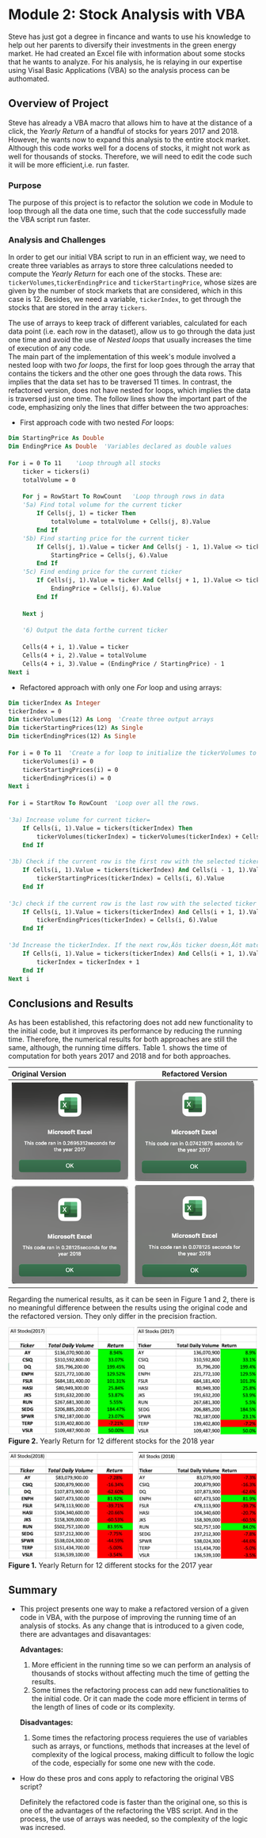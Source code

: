 # Module 2: Stock Analysis with VBA

Steve has just got a degree in fincance and wants to use his knowledge to help out her parents to diversify their investments in the green energy market. He had created an Excel file with information about some stocks that he wants to analyze. For his analysis, he is relaying in our expertise using Visal Basic Applications (VBA) so the analysis process can be authomated.

## Overview of Project

Steve has already a VBA macro that allows him to have at the distance of a click, the *Yearly Return* of a handful of stocks for years 2017 and 2018.  However, he wants now to expand this analysis to the entire stock market. Although this code works well for a docens of stocks, it might not work as well for thousands of stocks. Therefore, we will need to edit the code such it will be more efficient,i.e. run faster.

### Purpose

The purpose of this project is to refactor the solution we code in Module to loop through all the data one time, such that the code successfully made the VBA script run faster.

### Analysis and Challenges

In order to get our initial VBA script to run in an efficient way, we need to create three variables as arrays to store three calculations needed to compute the *Yearly Return* for each one of the stocks.  These are: `tickerVolumes`,`tickerEndingPrice` and `tickerStartingPrice`, whose sizes are given by the number of stock markets that are considered, which in this case is 12.  Besides, we need a variable, `tickerIndex`, to get through the stocks that are stored in the array `tickers`.

The use of arrays to keep track of different variables, calculated for each data point (i.e. each row in the dataset), allow us to go through the data just one time and avoid the use of *Nested loops* that usually increases the time of execution of any code.  
The main part of the implementation of this week's module involved a nested loop with two *for loops*, the first for loop goes through the array that contains the tickers and the other one goes through the data rows.  This implies that the data set has to be traversed 11 times.  In contrast, the refactored version, does not have nested for loops, which implies the data is traversed just one time.  The follow lines show the important part of the code, emphasizing only the lines that differ between the two approaches:

- First approach code with two nested *For* loops: 
```vb
Dim StartingPrice As Double  
Dim EndingPrice As Double  'Variables declared as double values
 
For i = 0 To 11    'Loop through all stocks
    ticker = tickers(i)
    totalVolume = 0
   
    For j = RowStart To RowCount   'Loop through rows in data
    '5a) Find total volume for the current ticker
        If Cells(j, 1) = ticker Then
            totalVolume = totalVolume + Cells(j, 8).Value
        End If
    '5b) Find starting price for the current ticker
        If Cells(j, 1).Value = ticker And Cells(j - 1, 1).Value <> ticker Then
            StartingPrice = Cells(j, 6).Value
        End If
    '5c) Find ending price for the current ticker
        If Cells(j, 1).Value = ticker And Cells(j + 1, 1).Value <> ticker Then
            EndingPrice = Cells(j, 6).Value
        End If
            
    Next j
        
    '6) Output the data forthe current ticker
        
    Cells(4 + i, 1).Value = ticker
    Cells(4 + i, 2).Value = totalVolume
    Cells(4 + i, 3).Value = (EndingPrice / StartingPrice) - 1
Next i
```
 - Refactored approach with only one *For* loop and using arrays:
```vb
Dim tickerIndex As Integer
tickerIndex = 0
Dim tickerVolumes(12) As Long  'Create three output arrays
Dim tickerStartingPrices(12) As Single
Dim tickerEndingPrices(12) As Single  

For i = 0 To 11  'Create a for loop to initialize the tickerVolumes to zero.
    tickerVolumes(i) = 0
    tickerStartingPrices(i) = 0
    tickerEndingPrices(i) = 0
Next i    
    
For i = StartRow To RowCount  'Loop over all the rows.
    
'3a) Increase volume for current ticker=         
    If Cells(i, 1).Value = tickers(tickerIndex) Then
        tickerVolumes(tickerIndex) = tickerVolumes(tickerIndex) + Cells(i, 8).Value
    End If
             
'3b) Check if the current row is the first row with the selected tickerIndex.
    If Cells(i, 1).Value = tickers(tickerIndex) And Cells(i - 1, 1).Value <> tickers(tickerIndex) Then
        tickerStartingPrices(tickerIndex) = Cells(i, 6).Value
    End If

'3c) check if the current row is the last row with the selected ticker
    If Cells(i, 1).Value = tickers(tickerIndex) And Cells(i + 1, 1).Value <> tickers(tickerIndex) Then
        tickerEndingPrices(tickerIndex) = Cells(i, 6).Value
    End If
            
'3d Increase the tickerIndex. If the next row‚Äôs ticker doesn‚Äôt match, increase the tickerIndex.
    If Cells(i, 1).Value = tickers(tickerIndex) And Cells(i + 1, 1).Value <> tickers(tickerIndex) Then
        tickerIndex = tickerIndex + 1
    End If
Next i
```
## Conclusions and Results

As has been established, this refactoring does not add new functionality to the initial code, but it improves its performance by reducing the running time. Therefore, the numerical results for both approaches are still the same, although, the running time differs.  Table 1. shows the time of computation for both years 2017 and 2018 and for both approaches.

|    Original Version   | Refactored Version     |
| :-------------        | :----------: |
| ![](https://raw.githubusercontent.com/LeidyDoradoM/StockAnalysis_Challenge/main/Resources/Original_2017_Time.png)| ![](https://raw.githubusercontent.com/LeidyDoradoM/StockAnalysis_Challenge/main/Resources/VBA_Challenge_2017.png)   |
| ![](https://raw.githubusercontent.com/LeidyDoradoM/StockAnalysis_Challenge/main/Resources/Original_2018_Time.png)   | ![](https://raw.githubusercontent.com/LeidyDoradoM/StockAnalysis_Challenge/main/Resources/VBA_Challenge_2018.png)  |

Regarding the numerical results, as it can be seen in Figure 1 and 2, there is no meaningful difference between the results using the original code and the refactored version. They only differ in the precision fraction.

![](https://raw.githubusercontent.com/LeidyDoradoM/StockAnalysis_Challenge/main/Resources/2017_Original_Results.png)
**Figure 2.**  Yearly Return for 12 different stocks for the 2018 year

![](https://raw.githubusercontent.com/LeidyDoradoM/StockAnalysis_Challenge/main/Resources/2018_Original_Results.png)
**Figure 1.**  Yearly Return for 12 different stocks for the 2017 year

## Summary

* This project presents one way to make a refactored version of a given code in VBA, with the purpose of improving the running time of an analysis of stocks. As any change that is introduced to a given code, there are advantages and disavantages: 
    
    **Advantages:**
    1. More efficient in the running time so we can perform an analysis of thousands of stocks without affecting much the time of getting the results.
    2. Some times the refactoring process can add new functionalities to the initial code.  Or it can made the code more efficient in terms of the length of lines of code or its complexity.

    **Disadvantages:**
    1. Some times the refactoring process requieres the use of variables such as arrays, or functions, methods that increases at the level of complexity of the logical process, making difficult to follow the logic of the code, especially for some one new with the code.

* How do these pros and cons apply to refactoring the original VBS script?

    Definitely the refactored code is faster than the original one, so this is one of the advantages of the refactoring the VBS script. And in the process, the use of arrays was needed, so the complexity of the logic was incresed.

